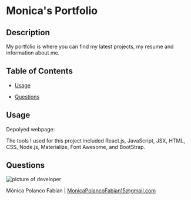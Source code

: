 # Monica's Portfolio

## Description

My portfolio is where you can find my latest projects, my resume and information about me.

## Table of Contents

* [Usage](#usage)

* [Questions](#questions)

## Usage

Depolyed webpage:

The tools I used for this project included React.js, JavaScript, JSX, HTML, CSS, Node.js, Materialize, Font Awesome, and BootStrap.

## Questions

![picture of developer](https://avatars3.githubusercontent.com/u/60660512?v=4)

Mónica Polanco Fabían | 
MonicaPolancoFabian15@gmail.com